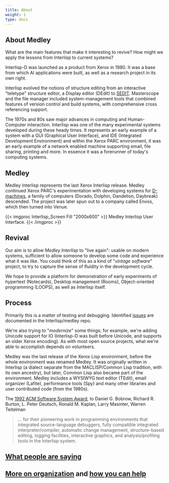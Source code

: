 ```yaml
---
title: About
weight: 1
type: docs
---
```

## About Medley
What are the main features that make it interesting to revive?
How might we apply the lessons from Interlisp to current systems?


Interlisp-D was launched as a product from Xerox in 1980. It was a base from which AI applications were built, as well as a research project in its own right.

Interlisp evolved the notions of structure editing from an interactive "teletype" structure editor, a Display editor (DEdit) to [SEDIT](https://www.youtube.com/watch?v=2qsmF8HHskg). Masterscope and the file manager included system-management tools that combined features of version control and build systems, with comprehensive cross referencing support.

The 1970s and 80s saw major advances in computing and Human-Computer interaction.  Interlisp was one of the many experimental systems developed during these heady times.  It represents an early example of a system with a GUI (Graphical User Interface), and IDE (Integrated Development Environment) and within the Xerox PARC environment, it was an early example of a network enabled machine supporting email, file sharing, printing and more.  In essence it was a forerunner of today's computing systems.

## Medley

Medley Interlisp represents the last Xerox Interlisp release.  Medley continued Xerox PARC's experimentation with developing systems for [D-machines](http://www.bitsavers.org/pdf/xerox/parc/Exploring_the_Ethernet_with_Mouse_and_Keyboard_May81.pdf), a family of computers (Dorado, Dolphin, Dandelion, Daybreak) descended. The project was later spun out to a company called Envos, which then turned into Venue.

{{< imgproc Interlisp_Screen Fill "2000x600" >}} Medley Interlisp User Interface. {{< /imgproc >}}

## Revival

Our aim is to allow *Medley Interlisp* to "live again": usable on modern systems, sufficient to allow someone to develop some code and experience what it was like. You could think of this as a kind of "*vintage software*" project, to try to capture the sense of fluidity in the development cycle. 

We hope to provide a platform for demonstration of early experiments of hypertext (Notecards), Desktop management (Rooms), Object-oriented programming (LOOPS), as well as Interlisp itself.

## Process

Primarily this is a matter of testing and debugging.  Identified [issues](https://github.com/interlisp/medley/issues) are documented in the Interlisp/medley repo. 

We're also trying to "*modernize*" some things; for example, we're adding Unicode support for IO (Interlisp-D was built before Unicode, and supports an older Xerox encoding). As with most open source projects, what we're able to accomplish depends on volunteers.

Medley was the last release of the Xerox Lisp environment, before the whole environment was renamed Medley. It was originally written in Interlisp (a dialect separate from the MACLISP/Common Lisp tradition, with its own ancestry), but later, Common Lisp also became part of the environment. Medley includes a WYSIWYG text editor (TEdit), email organizer (Lafite), performance tools (Spy) and many other libraries and user contributed code (from the 1980s).

The [1992 ACM Software System Award](https://awards.acm.org/award_winners?year=1992&award=149&region=&submit=Submit&isSpecialCategory=), to Daniel G. Bobrow, Richard R. Burton, L. Peter Deutsch, Ronald M. Kaplan, Larry Masinter, Warren Teitelman

> ... for their pioneering work in programming environments that integrated source-language debuggers, fully compatible integrated interpreter/compiler, automatic change management,  structure-based editing, logging facilities, interactive graphics, and analysis/profiling tools in the Interlisp system.

## [What people are saying](comments)

## [More on organization](partners) and [how you can help](getinvolved)


